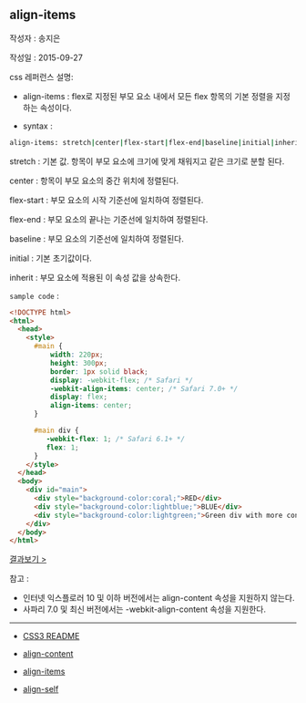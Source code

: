 ## align-items

작성자 : 송지은

작성일 : 2015-09-27

css 레퍼런스 설명:
 - align-items : flex로 지정된 부모 요소 내에서 모든 flex 항목의 기본 정렬을 지정하는 속성이다.

 - syntax :
```sh
align-items: stretch|center|flex-start|flex-end|baseline|initial|inherit;
```

stretch : 기본 값. 항목이 부모 요소에 크기에 맞게 채워지고 같은 크기로 분할 된다.

center : 항목이 부모 요소의 중간 위치에 정렬된다.

flex-start : 부모 요소의 시작 기준선에 일치하여 정렬된다.

flex-end : 부모 요소의 끝나는 기준선에 일치하여 정렬된다.

baseline : 부모 요소의 기준선에 일치하여 정렬된다.

initial : 기본 초기값이다.

inherit : 부모 요소에 적용된 이 속성 값을 상속한다.


`sample code` :

```html
<!DOCTYPE html>
<html>
  <head>
    <style>
      #main {
          width: 220px;
          height: 300px;
          border: 1px solid black;
          display: -webkit-flex; /* Safari */
          -webkit-align-items: center; /* Safari 7.0+ */
          display: flex;
          align-items: center;
      }

      #main div {
         -webkit-flex: 1; /* Safari 6.1+ */
         flex: 1;
      }
    </style>
  </head>
  <body>
    <div id="main">
      <div style="background-color:coral;">RED</div>
      <div style="background-color:lightblue;">BLUE</div>
      <div style="background-color:lightgreen;">Green div with more content.</div>
    </div>
  </body>
</html>
```

[결과보기 >](http://www.w3schools.com/cssref/tryit.asp?filename=trycss3_align-items)


참고 :
- 인터넷 익스플로러 10 및 이하 버전에서는 align-content 속성을 지원하지 않는다.
- 사파리 7.0 및 최신 버전에서는 -webkit-align-content 속성을 지원한다.

-----

* [CSS3 README](../README.md)

* [align-content](align-content.md)
* [align-items](align-items.md)
* [align-self](align-self.md)
